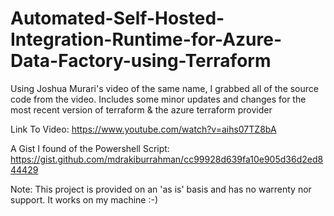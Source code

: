 # Automated-Self-Hosted-Integration-Runtime-for-Azure-Data-Factory-using-Terraform
Using Joshua Murari's video of the same name, I grabbed all of the source code from the video.  Includes some minor updates and changes for the most recent version of terraform &amp; the azure terraform provider 

Link To Video: https://www.youtube.com/watch?v=aihs07TZ8bA

A Gist I found of the Powershell Script:  https://gist.github.com/mdrakiburrahman/cc99928d639fa10e905d36d2ed844429

Note: This project is provided on an 'as is' basis and has no warrenty nor support. It works on my machine :-)
